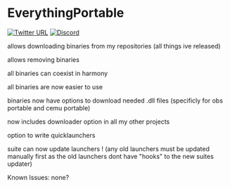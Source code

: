 # EverythingPortable

[![Twitter URL](https://img.shields.io/twitter/url/https/twitter.com/fold_left.svg?style=social&label=Follow%20%40MarioMasta64)](https://twitter.com/MarioMasta64)
[![Discord](https://discordapp.com/api/guilds/380941559358554112/widget.png)](https://discord.gg/52AUHwu)

allows downloading binaries from my repositories (all things ive released)

allows removing binaries

all binaries can coexist in harmony

all binaries are now easier to use

binaries now have options to download needed .dll files (specificly for obs portable and cemu portable)

now includes downloader option in all my other projects

option to write quicklaunchers

suite can now update launchers ! (any old launchers must be updated manually first as the old launchers dont have "hooks" to the new suites updater)

Known Issues:
none?

